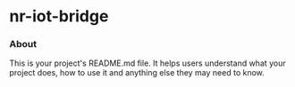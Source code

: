 nr-iot-bridge
=============

### About

This is your project's README.md file. It helps users understand what your
project does, how to use it and anything else they may need to know.